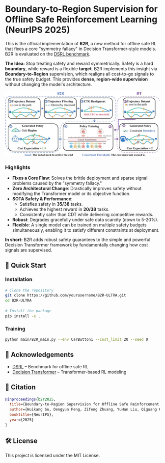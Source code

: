 # Boundary-to-Region Supervision for Offline Safe Reinforcement Learning (NeurIPS 2025)

This is the official implementation of **B2R**, a new method for offline safe RL that fixes a core "symmetry fallacy" in Decision Transformer-style models. B2R is evaluated on the [DSRL benchmark]([https://github.com/decisionintelligence/DSRL](https://github.com/liuzuxin/dsrl)).

**The Idea:** Stop treating safety and reward symmetrically. Safety is a hard **boundary**, while reward is a flexible **target**. B2R implements this insight via **Boundary-to-Region** supervision, which realigns all cost-to-go signals to the true safety budget. This provides **dense, region-wide supervision** without changing the model's architecture.

![Figure 0](./figure_1_score0.97.jpg)

### Highlights

-   **Fixes a Core Flaw**: Solves the brittle deployment and sparse signal problems caused by the "symmetry fallacy."
-   **Zero Architectural Change**: Drastically improves safety without modifying the Transformer model or its objective function.
-   **SOTA Safety & Performance**:
    -   Satisfies safety in **35/38** tasks.
    -   Achieves the highest reward in **20/38** tasks.
    -   Consistently safer than CDT while delivering competitive rewards.
-   **Robust**: Degrades gracefully under safe data scarcity (down to 5-20%).
-   **Flexible**: A single model can be trained on multiple safety budgets simultaneously, enabling it to satisfy different constraints at deployment.

**In short:** B2R adds robust safety guarantees to the simple and powerful Decision Transformer framework by fundamentally changing how cost signals are supervised.
## 🚀 Quick Start

### Installation

```bash
# Clone the repository
git clone https://github.com/yourusername/B2R-ULTRA.git
cd B2R-ULTRA

# Install the package
pip install -e .
```

### Training

```bash
python main/B2R_main.py --env CarButton1 --cost_limit 20 --seed 0
```

## 🙏 Acknowledgements

- [DSRL](https://github.com/decisionintelligence/DSRL) – Benchmark for offline safe RL
- [Decision Transformer](https://github.com/kzl/decision-transformer) – Transformer-based RL modeling

## 📄 Citation

```bibtex
@inproceedings{b2r2025,
  title={Boundary-to-Region Supervision for Offline Safe Reinforcement Learning},
  author={Huikang Su, Dengyun Peng, Zifeng Zhuang, YuHan Liu, Qiguang Chen, Donglin Wang, Qinghe Liu},
  booktitle={NeurIPS},
  year={2025}
}
```

## 🛠 License
This project is licensed under the MIT License.
